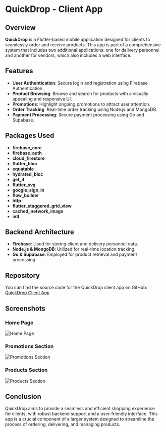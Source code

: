 
# QuickDrop - Client App

## Overview

**QuickDrop** is a Flutter-based mobile application designed for clients to seamlessly order and receive products. This app is part of a comprehensive system that includes two additional applications: one for delivery personnel and another for vendors, which also includes a web interface.

## Features

- **User Authentication**: Secure login and registration using Firebase Authentication.
- **Product Browsing**: Browse and search for products with a visually appealing and responsive UI.
- **Promotions**: Highlight ongoing promotions to attract user attention.
- **Order Tracking**: Real-time order tracking using Node.js and MongoDB.
- **Payment Processing**: Secure payment processing using Go and Supabase.

## Packages Used

- **firebase_core**
- **firebase_auth**
- **cloud_firestore**
- **flutter_bloc**
- **equatable**
- **hydrated_bloc**
- **get_it**
- **flutter_svg**
- **google_sign_in**
- **flow_builder**
- **http**
- **flutter_staggered_grid_view**
- **cached_network_image**
- **intl**

## Backend Architecture

- **Firebase**: Used for storing client and delivery personnel data.
- **Node.js & MongoDB**: Utilized for real-time location tracking.
- **Go & Supabase**: Employed for product retrieval and payment processing.

## Repository

You can find the source code for the QuickDrop client app on GitHub: [QuickDrop Client App](https://github.com/4CROS2/quickdrop)

## Screenshots

### Home Page
![Home Page](link-to-screenshot)

### Promotions Section
![Promotions Section](link-to-screenshot)

### Products Section
![Products Section](link-to-screenshot)

## Conclusion

QuickDrop aims to provide a seamless and efficient shopping experience for clients, with robust backend support and a user-friendly interface. This app is a crucial component of a larger system designed to streamline the process of ordering, delivering, and managing products.

